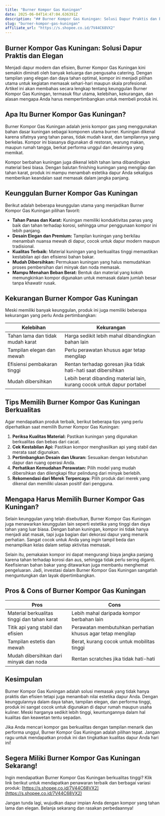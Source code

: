 ```yaml
---
title: "Burner Kompor Gas Kuningan"
date: 2025-06-04T14:47:04.636391Z
description: "## Burner Kompor Gas Kuningan: Solusi Dapur Praktis dan Elegan..."
slug: "burner-kompor-gas-kuningan"
affiliate_url: "https://s.shopee.co.id/7V44C68VX2"
---
```

## Burner Kompor Gas Kuningan: Solusi Dapur Praktis dan Elegan

Menjadi dapur modern dan efisien, Burner Kompor Gas Kuningan kini semakin diminati oleh banyak keluarga dan pengusaha catering. Dengan tampilan yang elegan dan daya tahan optimal, kompor ini menjadi pilihan utama untuk kegiatan memasak sehari-hari maupun skala profesional. Artikel ini akan membahas secara lengkap tentang keunggulan Burner Kompor Gas Kuningan, termasuk fitur utama, kelebihan, kekurangan, dan alasan mengapa Anda harus mempertimbangkan untuk membeli produk ini.

## Apa Itu Burner Kompor Gas Kuningan?

Burner Kompor Gas Kuningan adalah jenis kompor gas yang menggunakan bahan dasar kuningan sebagai komponen utama burner. Kuningan dikenal karena sifatnya yang tahan panas, tidak mudah karat, dan tampilannya yang berkelas. Kompor ini biasanya digunakan di restoran, warung makan, maupun rumah tangga, berkat performa unggul dan desainnya yang memikat.

Kompor berbahan kuningan juga dikenal lebih tahan lama dibandingkan material besi biasa. Dengan balutan finishing kuningan yang mengilap dan tahan karat, produk ini mampu menambah estetika dapur Anda sekaligus memberikan keandalan saat memasak dalam jangka panjang.

## Keunggulan Burner Kompor Gas Kuningan

Berikut adalah beberapa keunggulan utama yang menjadikan Burner Kompor Gas Kuningan pilihan favorit:

- **Tahan Panas dan Karat:** Kuningan memiliki konduktivitas panas yang baik dan tahan terhadap korosi, sehingga umur penggunaan kompor ini lebih panjang.
- **Desain Elegan dan Premium:** Tampilan kuningan yang berkilau menambah nuansa mewah di dapur, cocok untuk dapur modern maupun tradisional.
- **Kualitas Terbaik:** Material kuningan yang berkualitas tinggi memastikan kestabilan api dan efisiensi bahan bakar.
- **Mudah Dibersihkan:** Permukaan kuningan yang halus memudahkan proses pembersihan dari minyak dan noda memasak.
- **Mampu Menahan Beban Berat:** Bentuk dan material yang kokoh memungkinkan kompor digunakan untuk memasak dalam jumlah besar tanpa khawatir rusak.

## Kekurangan Burner Kompor Gas Kuningan

Meski memiliki banyak keunggulan, produk ini juga memiliki beberapa kekurangan yang perlu Anda pertimbangkan:

| Kelebihan | Kekurangan |
|------------|--------------|
| Tahan lama dan tidak mudah karat | Harga sedikit lebih mahal dibandingkan bahan lain |
| Tampilan elegan dan mewah | Perlu perawatan khusus agar tetap mengilap |
| Efisiensi pembakaran tinggi | Rentan terhadap goresan jika tidak hati-hati saat dibersihkan |
| Mudah dibersihkan | Lebih berat dibanding material lain, kurang cocok untuk dapur portabel |

## Tips Memilih Burner Kompor Gas Kuningan Berkualitas

Agar mendapatkan produk terbaik, berikut beberapa tips yang perlu diperhatikan saat memilih Burner Kompor Gas Kuningan:

1. **Periksa Kualitas Material:** Pastikan kuningan yang digunakan berkualitas dan bebas dari cacat.
2. **Cek Kestabilan Api:** Pastikan kompor menghasilkan api yang stabil dan merata saat digunakan.
3. **Pertimbangkan Desain dan Ukuran:** Sesuaikan dengan kebutuhan dapur dan ruang operasi Anda.
4. **Perhatikan Kemudahan Perawatan:** Pilih model yang mudah dibersihkan dan dilengkapi fitur pelindung dari minyak berlebih.
5. **Rekomendasi dari Merek Terpercaya:** Pilih produk dari merek yang dikenal dan memiliki ulasan positif dari pengguna.

## Mengapa Harus Memilih Burner Kompor Gas Kuningan?

Selain keunggulan yang telah disebutkan, Burner Kompor Gas Kuningan juga menawarkan keunggulan lain seperti estetika yang tinggi dan daya tahan yang luar biasa. Dengan bahan kuningan, kompor ini tidak hanya menjadi alat masak, tapi juga bagian dari dekorasi dapur yang menarik perhatian. Sangat cocok untuk Anda yang ingin tampil beda dan menampilkan kelas dalam setiap aktivitas memasak.

Selain itu, pemakaian kompor ini dapat mengurangi biaya jangka panjang karena tahan terhadap korosi dan aus, sehingga tidak perlu sering diganti. Keefisienan bahan bakar yang ditawarkan juga membantu menghemat pengeluaran. Jadi, investasi dalam Burner Kompor Gas Kuningan sangatlah menguntungkan dan layak dipertimbangkan.

## Pros & Cons of Burner Kompor Gas Kuningan

| **Pros** | **Cons** |
|---------------------------|------------------------|
| Material berkualitas tinggi dan tahan karat | Lebih mahal daripada kompor berbahan lain |
| Titik api yang stabil dan efisien | Perawatan membutuhkan perhatian khusus agar tetap mengilap |
| Tampilan estetis dan mewah | Berat, kurang cocok untuk mobilitas tinggi |
| Mudah dibersihkan dari minyak dan noda | Rentan scratches jika tidak hati-hati |

## Kesimpulan

Burner Kompor Gas Kuningan adalah solusi memasak yang tidak hanya praktis dan efisien tetapi juga menambah nilai estetika dapur Anda. Dengan keunggulannya dalam daya tahan, tampilan elegan, dan performa tinggi, produk ini sangat cocok untuk digunakan di dapur rumah maupun usaha kuliner. Meski harganya sedikit lebih tinggi, keuntungannya dalam hal kualitas dan keawetan tentu sepadan.

Jika Anda mencari kompor gas berkualitas dengan tampilan menarik dan performa unggul, Burner Kompor Gas Kuningan adalah pilihan tepat. Jangan ragu untuk mendapatkan produk ini dan tingkatkan kualitas dapur Anda hari ini!

## Segera Miliki Burner Kompor Gas Kuningan Sekarang!

Ingin mendapatkan Burner Kompor Gas Kuningan berkualitas tinggi? Klik link berikut untuk mendapatkan penawaran terbaik dan berbagai variasi produk: [https://s.shopee.co.id/7V44C68VX2](https://s.shopee.co.id/7V44C68VX2)

Jangan tunda lagi, wujudkan dapur impian Anda dengan kompor yang tahan lama dan elegan. Belanja sekarang dan rasakan perbedaannya!